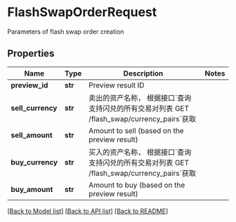 # FlashSwapOrderRequest

Parameters of flash swap order creation
## Properties
Name | Type | Description | Notes
------------ | ------------- | ------------- | -------------
**preview_id** | **str** | Preview result ID | 
**sell_currency** | **str** | 卖出的资产名称， 根据接口&#x60;查询支持闪兑的所有交易对列表 GET /flash_swap/currency_pairs&#x60;获取 | 
**sell_amount** | **str** | Amount to sell (based on the preview result) | 
**buy_currency** | **str** | 买入的资产名称， 根据接口&#x60;查询支持闪兑的所有交易对列表 GET /flash_swap/currency_pairs&#x60;获取 | 
**buy_amount** | **str** | Amount to buy (based on the preview result) | 

[[Back to Model list]](../README.md#documentation-for-models) [[Back to API list]](../README.md#documentation-for-api-endpoints) [[Back to README]](../README.md)


